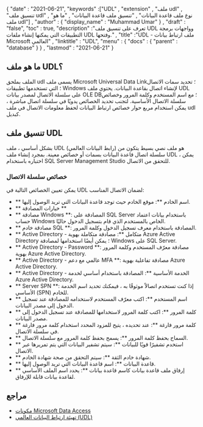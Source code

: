 {
  "date" : "2021-06-21",
  "keywords" :["UDL" , "extension" , "ملف udl" , "تنسيق ملف udl" , "نوع ملف قاعدة البيانات" , "تنسيق ملف قاعدة البيانات" , "ما هو ملف udl"] ,
  "author" : {
    "display_name" : "Muhammad Umar"
} ,
  "draft" : "false",
  "toc" : true,
  "description" :"تعرف على تنسيق ملف UDL وواجهات برمجة التطبيقات التي يمكنها إنشاء ملفات UDL وفتحها." ,
  "title" :"UDL - ملف ارتباط بيانات Microsoft العالمي" ,
  "linktitle" : "UDL",
  "menu" : {
    "docs" : {
      "parent" : "database"
}
} ,
  "lastmod" : "2021-06-21"
}

## ما هو ملف UDL؟
الملف بملحق udl يسمى ملف Microsoft Universal Data Link؛ تحديد سمات الاتصال ؛ التي تستخدمها تطبيقات Windows لإنشاء اتصال بقاعدة البيانات. يحتوي ملف UDL على سلسلة الاتصال لمصدر بيانات OLE DB؛ مع اسم المستخدم وكلمة المرور وخصائص سلسلة الاتصال الأساسية. لتجنب تحديد الخصائص يدويًا في سلسلة اتصال مباشرة ، يمكن استخدام مربع حوار خصائص ارتباط البيانات لحفظ معلومات الاتصال في ملف udl كبديل.

## تنسيق ملف UDL
بشكل أساسي ، ملف UDL (رابط البيانات العالمي) هو ملف نصي بسيط يتكون من سلسلة اتصال قاعدة البيانات بسمات أو خصائص معينة. بمجرد إنشاء ملف UDL ، يمكن اختباره باستخدام SQL Server Management Studio للتحقق من الاتصال.

### خصائص سلسلة الاتصال
يمكن تعيين الخصائص التالية في UDL لضمان الاتصال المناسب:

- ** اسم الخادم **: موقع الخادم حيث توجد قاعدة البيانات التي تريد الوصول إليها.
- ** خيارات المصادقة **
- ** مصادقة Windows **: المصادقة على SQL Server باستخدام بيانات اعتماد حساب Windows الخاص بالمستخدم الذي قام بتسجيل الدخول حاليًا.
- ** مصادقة خادم SQL **: المصادقة باستخدام معرف تسجيل الدخول وكلمة المرور.
- ** Active Directory - متكامل **: مصادقة متكاملة بهوية Azure Active Directory ؛ يمكن أيضًا استخدامها لمصادقة Windows على SQL Server.
- ** Active Directory - Password **: مصادقة معرّف المستخدم وكلمة المرور بهوية Azure Active Directory.
- ** Active Directory - عالمي مع دعم MFA **: مصادقة تفاعلية بهوية Azure Active Directory.
- ** Active Directory - الخدمة الأساسية **: المصادقة باستخدام أساسي لخدمة Azure Active Directory.
- ** Server SPN **: إذا كنت تستخدم اتصالاً موثوقًا به ، فيمكنك تحديد اسم الخدمة الأساسي (SPN) للخادم.
- ** اسم المستخدم **: اكتب معرّف المستخدم لاستخدامه للمصادقة عند تسجيل الدخول إلى مصدر البيانات.
- ** كلمة المرور **: اكتب كلمة المرور لاستخدامها للمصادقة عند تسجيل الدخول إلى مصدر البيانات.
- ** كلمة مرور فارغة **: عند تحديده ، يتيح للمزود المحدد استخدام كلمة مرور فارغة في سلسلة الاتصال.
- ** السماح بحفظ كلمة المرور **: يسمح بحفظ كلمة المرور مع سلسلة الاتصال.
- ** استخدم تشفيرًا قويًا للبيانات **: سيتم تشفير البيانات التي يتم تمريرها عبر الاتصال.
- ** شهادة خادم الثقة **: سيتم التحقق من صحة شهادة الخادم.
- ** قاعدة البيانات **: اسم قاعدة البيانات التي تريد الوصول إليها.
- ** إرفاق ملف قاعدة بيانات كاسم قاعدة بيانات **: يحدد اسم الملف الأساسي لقاعدة بيانات قابلة للإرفاق.

## مراجع ##

* [مكونات Microsoft Data Access](https://en.wikipedia.org/wiki/Microsoft_Data_Access_Components#Universal_data_link)
* [تهيئة ارتباط البيانات العالمي (UDL)](https://docs.microsoft.com/en-us/sql/connect/oledb/help-topics/data-link-pages؟view=sql-server-ver15)

